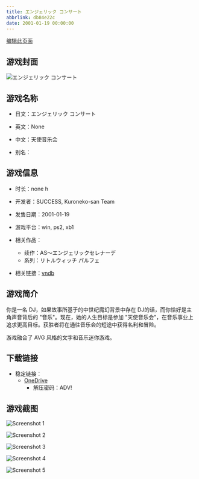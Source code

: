 ```yaml
---
title: エンジェリック コンサート
abbrlink: db84e22c
date: 2001-01-19 00:00:00
---
```

[编辑此页面](https://github.com/ACG-3/ADV3-source/blob/main/source/_posts/games/%E3%82%A8%E3%83%B3%E3%82%B8%E3%82%A7%E3%83%AA%E3%83%83%E3%82%AF%20%E3%82%B3%E3%83%B3%E3%82%B5%E3%83%BC%E3%83%88.md)

## 游戏封面

![エンジェリック コンサート](https://pan.timero.xyz/onedrive/img_lib_001/%E3%82%A8%E3%83%B3%E3%82%B8%E3%82%A7%E3%83%AA%E3%83%83%E3%82%AF%20%E3%82%B3%E3%83%B3%E3%82%B5%E3%83%BC%E3%83%88_cover.avif)


## 游戏名称

- 日文：エンジェリック コンサート
- 英文：None
- 中文：天使音乐会

- 别名：


## 游戏信息

- 时长：none h
- 开发者：SUCCESS, Kuroneko-san Team
- 发售日期：2001-01-19
- 游戏平台：win, ps2, xb1
- 相关作品：
   - 续作：AS〜エンジェリックセレナーデ
   - 系列：リトルウィッチ パルフェ

- 相关链接：[vndb](https://vndb.org/v2112)


## 游戏简介

你是一名 DJ，如果故事所基于的中世纪魔幻背景中存在 DJ的话，而你恰好是主角声音背后的 "音乐"。现在，她的人生目标是参加 "天使音乐会"，在音乐事业上追求更高目标。获胜者将在通往音乐会的短途中获得名利和冒险。

游戏融合了 AVG 风格的文字和音乐迷你游戏。




## 下载链接

- 稳定链接：
    - [OneDrive](https://pan.timero.xyz/onedrive/adv_lib_001/%E3%82%A8%E3%83%B3%E3%82%B8%E3%82%A7%E3%83%AA%E3%83%83%E3%82%AF%20%E3%82%B3%E3%83%B3%E3%82%B5%E3%83%BC%E3%83%88)
        - 解压密码：ADV!



## 游戏截图


![Screenshot 1](https://pan.timero.xyz/onedrive/img_lib_001/%E3%82%A8%E3%83%B3%E3%82%B8%E3%82%A7%E3%83%AA%E3%83%83%E3%82%AF%20%E3%82%B3%E3%83%B3%E3%82%B5%E3%83%BC%E3%83%88_Screenshot_1.avif)

![Screenshot 2](https://pan.timero.xyz/onedrive/img_lib_001/%E3%82%A8%E3%83%B3%E3%82%B8%E3%82%A7%E3%83%AA%E3%83%83%E3%82%AF%20%E3%82%B3%E3%83%B3%E3%82%B5%E3%83%BC%E3%83%88_Screenshot_2.avif)

![Screenshot 3](https://pan.timero.xyz/onedrive/img_lib_001/%E3%82%A8%E3%83%B3%E3%82%B8%E3%82%A7%E3%83%AA%E3%83%83%E3%82%AF%20%E3%82%B3%E3%83%B3%E3%82%B5%E3%83%BC%E3%83%88_Screenshot_3.avif)

![Screenshot 4](https://pan.timero.xyz/onedrive/img_lib_001/%E3%82%A8%E3%83%B3%E3%82%B8%E3%82%A7%E3%83%AA%E3%83%83%E3%82%AF%20%E3%82%B3%E3%83%B3%E3%82%B5%E3%83%BC%E3%83%88_Screenshot_4.avif)

![Screenshot 5](https://pan.timero.xyz/onedrive/img_lib_001/%E3%82%A8%E3%83%B3%E3%82%B8%E3%82%A7%E3%83%AA%E3%83%83%E3%82%AF%20%E3%82%B3%E3%83%B3%E3%82%B5%E3%83%BC%E3%83%88_Screenshot_5.avif)

